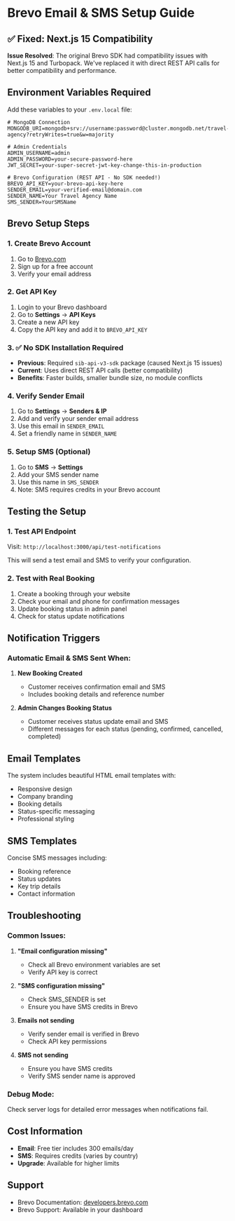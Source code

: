# Brevo Email & SMS Setup Guide

## ✅ Fixed: Next.js 15 Compatibility

**Issue Resolved**: The original Brevo SDK had compatibility issues with Next.js 15 and Turbopack. We've replaced it with direct REST API calls for better compatibility and performance.

## Environment Variables Required

Add these variables to your `.env.local` file:

```env
# MongoDB Connection
MONGODB_URI=mongodb+srv://username:password@cluster.mongodb.net/travel-agency?retryWrites=true&w=majority

# Admin Credentials
ADMIN_USERNAME=admin
ADMIN_PASSWORD=your-secure-password-here
JWT_SECRET=your-super-secret-jwt-key-change-this-in-production

# Brevo Configuration (REST API - No SDK needed!)
BREVO_API_KEY=your-brevo-api-key-here
SENDER_EMAIL=your-verified-email@domain.com
SENDER_NAME=Your Travel Agency Name
SMS_SENDER=YourSMSName
```

## Brevo Setup Steps

### 1. Create Brevo Account
1. Go to [Brevo.com](https://www.brevo.com)
2. Sign up for a free account
3. Verify your email address

### 2. Get API Key
1. Login to your Brevo dashboard
2. Go to **Settings** → **API Keys**
3. Create a new API key
4. Copy the API key and add it to `BREVO_API_KEY`

### 3. ✅ No SDK Installation Required
- **Previous**: Required `sib-api-v3-sdk` package (caused Next.js 15 issues)
- **Current**: Uses direct REST API calls (better compatibility)
- **Benefits**: Faster builds, smaller bundle size, no module conflicts

### 4. Verify Sender Email
1. Go to **Settings** → **Senders & IP**
2. Add and verify your sender email address
3. Use this email in `SENDER_EMAIL`
4. Set a friendly name in `SENDER_NAME`

### 5. Setup SMS (Optional)
1. Go to **SMS** → **Settings**
2. Add your SMS sender name
3. Use this name in `SMS_SENDER`
4. Note: SMS requires credits in your Brevo account

## Testing the Setup

### 1. Test API Endpoint
Visit: `http://localhost:3000/api/test-notifications`

This will send a test email and SMS to verify your configuration.

### 2. Test with Real Booking
1. Create a booking through your website
2. Check your email and phone for confirmation messages
3. Update booking status in admin panel
4. Check for status update notifications

## Notification Triggers

### Automatic Email & SMS Sent When:

1. **New Booking Created**
   - Customer receives confirmation email and SMS
   - Includes booking details and reference number

2. **Admin Changes Booking Status**
   - Customer receives status update email and SMS
   - Different messages for each status (pending, confirmed, cancelled, completed)

## Email Templates

The system includes beautiful HTML email templates with:
- Responsive design
- Company branding
- Booking details
- Status-specific messaging
- Professional styling

## SMS Templates

Concise SMS messages including:
- Booking reference
- Status updates
- Key trip details
- Contact information

## Troubleshooting

### Common Issues:

1. **"Email configuration missing"**
   - Check all Brevo environment variables are set
   - Verify API key is correct

2. **"SMS configuration missing"**
   - Check SMS_SENDER is set
   - Ensure you have SMS credits in Brevo

3. **Emails not sending**
   - Verify sender email is verified in Brevo
   - Check API key permissions

4. **SMS not sending**
   - Ensure you have SMS credits
   - Verify SMS sender name is approved

### Debug Mode:
Check server logs for detailed error messages when notifications fail.

## Cost Information

- **Email**: Free tier includes 300 emails/day
- **SMS**: Requires credits (varies by country)
- **Upgrade**: Available for higher limits

## Support

- Brevo Documentation: [developers.brevo.com](https://developers.brevo.com)
- Brevo Support: Available in your dashboard

